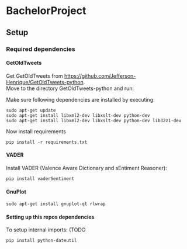 # BachelorProject

## Setup
### Required dependencies
#### GetOldTweets
Get GetOldTweets from https://github.com/Jefferson-Henrique/GetOldTweets-python.  
Move to the directory GetOldTweets-python and run:  

Make sure following dependencies are installed by executing:
```
sudo apt-get update
sudo apt-get install libxml2-dev libxslt-dev python-dev
sudo apt-get install libxml2-dev libxslt-dev python-dev lib32z1-dev
```

Now install requirements

```
pip install -r requirements.txt
```

#### VADER
Install VADER (Valence Aware Dictionary and sEntiment Reasoner):  

```
pip install vaderSentiment
```
#### GnuPlot
```
sudo apt-get install gnuplot-qt rlwrap 
```

#### Setting up this repos dependencies
To setup internal imports: (TODO

```
pip install python-dateutil
```

